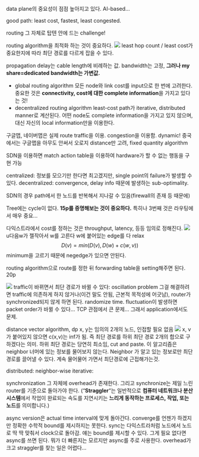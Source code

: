 data plane의 중요성이 점점 높아지고 있다. AI-based...

good path: least cost, fastest, least congested.

routing 그 자체로 탑텐 안에 드는 challenge!

routing algorithm을 최적화 하는 것이 중요하다.
![](https://i.imgur.com/TTsejtJ.png)
least hop count / least cost가 중요한지에 따라 최단 경로를 다르게 잡을 수 있다.

propagation delay는 cable length에 비례하는 값.
bandwidth는 고정, **그러나 my share=dedicated bandwidth는 가변값.**

- global routing algorithm
  모든 node와 link cost를 input으로 한 번에 고려한다. 중요한 것은 **connectivity, cost에 대한 complete information**을 가지고 있다는 것!
- decentralized routing algorithm
  least-cost path가 iterative, distributed manner로 계산된다. 어떤 node도 complete information을 가지고 있지 않으며, 대신 자신의 local information만을 이용한다. 


구글맵, 네이버맵은 실제 route traffic을 이용. congestion을 이용함. dynamic!
중국에서는 구글맵을 아무도 안써서 오로지 distance만 고려, fixed quantity algorithm

SDN을 이용하면 match action table을 이용하여 hardware가 할 수 없는 행동을 구현 가능

centralized: 정보를 모으기만 한다면 최고겠지만, single point의 failure가 발생할 수 있다.
decentralized: convergence, delay info 때문에 발생하는 sub-optimality.

SDN의 경우 path에서 한 노드를 반복해서 지나갈 수 있음(firewall의 존재 등 때문에)

Tree에는 cycle이 없다.
**15p를 증명해보는 것이 중요하다.**
특히나 3번째 것은 라우팅에서 매우 중요...

다익스트라에서 cost를 정하는 것은 throughput, latency, 등등 임의로 정해진다.
![](https://i.imgur.com/cWBdDyg.png)
u다음w가 젤작아서 w를 고른다
w에 붙어있는 edge를 다 relax$$D(v)=min(D(v), D(w)+c(w,v))$$minimum을 고르기 때문에 negedge가 있으면 안된다.

routing algorithm으로 route를 정한 뒤 forwarding table을 setting해주면 된다. 20p

![](https://i.imgur.com/J1wUL4d.png)
traffic이 바뀌면서 최단 경로가 바뀔 수 있다: oscillation problem
그걸 해결하려면 traffic에 의존하게 하지 않거나(이건 말도 안됨, 근본적 목적성에 어긋남), router가 synchronized되지 않게 하면 된다. randomize time.
fluctuation이 발생하면 packet order가 바뀔 수 있다... TCP 관점에서 큰 문제... 그래서 application에서도 문제.

distance vector algorithm, dp
x, y는 임의의 2개의 노드, 인접할 필요 없음
![](https://i.imgur.com/RNeEzaq.png)
x, v가 붙어있지 않으면 c(x,v)는 inf가 됨.
즉 최단 경로를 하위 최단 경로 2개의 합으로 구하겠다는 의미.
하위 최단 경로는 당연히 최소임, cut and paste.
이 알고리즘은 neighbor 너머에 있는 정보를 물어보지 않는다. Neighbor 가 알고 있는 정보로만 최단 경로를 끌어낼 수 있다. 계속 물어물어 가면서 최단경로에 근접해가는것.

distributed: neighbor-wise
iterative: 

synchronization 그 자체에 overhead가 존재한다. 그리고 synchronize는 제일 느린 router를 기준으로 돌아가야 한다. (“**Straggler**“는 일반적으로 **컴퓨터 네트워크나 분산 시스템**에서 작업이 완료되는 속도를 지연시키는 **느리게 동작하는 프로세스, 작업, 또는 노드**를 의미합니다.)

async version은 actual time interval에 맞게 돌아간다. converge를 언젠가 하겠지만 정확한 수학적 bound를 제시하지는 못한다.
sync는 다익스트라처럼 노드에서 노드로 딱 딱 맞춰서 clock으로 돌아감. 얘는 bound를 제시할 수 있다. 그게 필요 없다면 async를 쓰면 된다.
뭐가 더 빠른지는 모르지만 async를 주로 사용한다.
overhead가 크고 straggler를 찾는 일은 어렵다...

